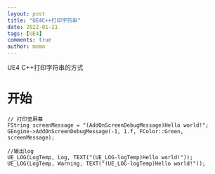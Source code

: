```yaml
---
layout: post
title: "UE4C++打印字符串"
date: 2022-01-21
tags: [UE4]
comments: true
author: momo
---
```


UE4 C++打印字符串的方式

<!-- more -->
# 开始 #

    // 打印至屏幕
    FString screenMessage = "(AddOnScreenDebugMessage)Hello world!";
    GEngine->AddOnScreenDebugMessage(-1, 1.f, FColor::Green, screenMessage);
    
    //输出log
    UE_LOG(LogTemp, Log, TEXT("(UE_LOG-logTemp)Hello world!"));
    UE_LOG(LogTemp, Warning, TEXT("(UE_LOG-logTemp)Hello world!"));
